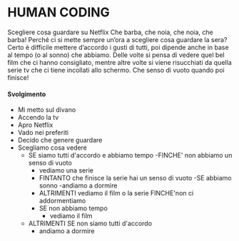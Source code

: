 # HUMAN CODING

Scegliere cosa guardare su Netflix
Che barba, che noia, che noia, che barba!
Perché ci si mette sempre un’ora a scegliere cosa guardare la sera? Certo è difficile mettere d’accordo i gusti di tutti, poi dipende anche in base al tempo (o al sonno) che abbiamo. Delle volte si pensa di vedere quel bel film che ci hanno consigliato, mentre altre volte si viene risucchiati da quella serie tv che ci tiene incollati allo schermo. Che senso di vuoto quando poi finisce!

#### Svolgimento

- Mi metto sul divano
- Accendo la tv
- Apro Netflix
- Vado nei preferiti
- Decido che genere guardare
- Scegliamo cosa vedere
  - SE siamo tutti d'accordo e abbiamo tempo
    -FINCHE' non abbiamo un senso di vuoto
    - vediamo una serie
    - FINTANTO che finisce la serie hai un senso di vuoto
      -SE abbiamo sonno
      -andiamo a dormire
    - ALTRIMENTI vediamo il film o la serie FINCHE'non ci addormentiamo
    - SE non abbiamo tempo
      - vediamo il film
  - ALTRIMENTI SE non siamo tutti d'accordo
    - andiamo a dormire
